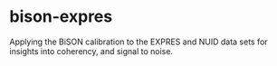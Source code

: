 # bison-expres
Applying the BiSON calibration to the EXPRES and NUID data sets for insights into coherency, and signal to noise.
